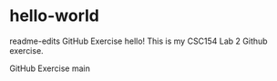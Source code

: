 

# hello-world
readme-edits
GitHub Exercise hello! This is my CSC154 Lab 2 Github exercise.


GitHub Exercise
main
